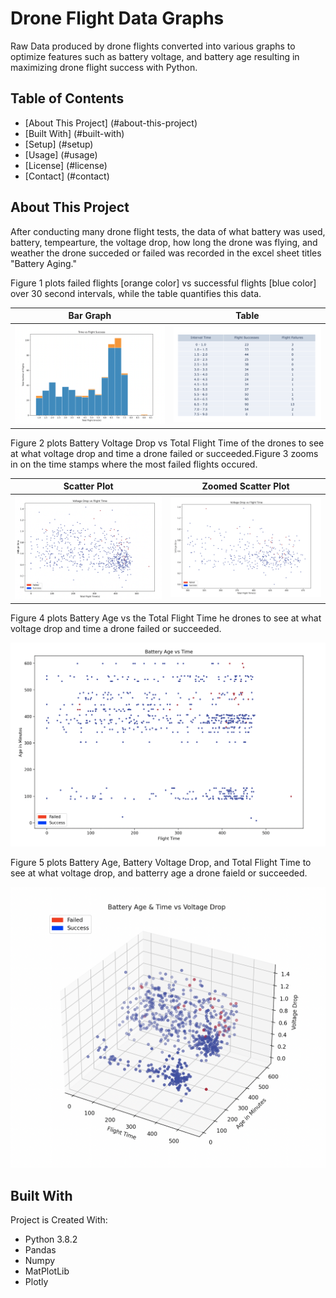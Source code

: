 # Drone Flight Data Graphs
Raw Data produced by drone flights converted into various graphs to optimize features such as battery voltage, and battery age resulting in maximizing drone flight success with Python. 

## Table of Contents 
* [About This Project] (#about-this-project)
* [Built With] (#built-with)
* [Setup] (#setup)
* [Usage] (#usage)
* [License] (#license)
* [Contact] (#contact)

## About This Project
After conducting many drone flight tests, the data of what battery was used, battery, tempearture, the voltage drop, how long the drone was flying, and weather the drone succeded or failed was recorded in the excel sheet titles "Battery Aging." 

<p>
Figure 1 plots failed flights [orange color] vs successful flights [blue color] over 30 second intervals, while the table quantifies this data. 
</p>

  Bar Graph                |  Table
:-------------------------:|:-------------------------:
![](graph_image/fig1.png)  |  ![](graph_image/table.png)

<p>
Figure 2 plots Battery Voltage Drop vs Total Flight Time of the drones to see at what voltage drop and time a drone failed or succeeded.Figure 3 zooms in on the time stamps where the most failed flights occured.
</p>

  Scatter Plot             |  Zoomed Scatter Plot
:-------------------------:|:-------------------------:
![](graph_image/fig2.png)  |  ![](graph_image/fig3.png)


<p> Figure 4 plots Battery Age vs the Total Flight Time he drones to see at what voltage drop and time a drone failed or succeeded.</p>

<img src="graph_image/fig4.png" width = "600">

<p>Figure 5 plots Battery Age, Battery Voltage Drop, and Total Flight Time to see at what voltage drop, and batterry age a drone faield or succeeded.</p>

<img src="graph_image/fig5.png" width = "600">

## Built With
Project is Created With: 
* Python 3.8.2
* Pandas
* Numpy
* MatPlotLib
* Plotly
